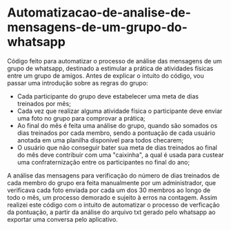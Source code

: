 # Automatizacao-de-analise-de-mensagens-de-um-grupo-do-whatsapp

Código feito para automatizar o processo de análise das mensagens de um grupo de whatsapp, destinado a estimular a prática de atividades físicas entre um grupo de amigos. 
Antes de explicar o intuito do código, vou passar uma introdução sobre as regras do grupo:
- Cada participante do grupo deve estabelecer uma meta de dias treinados por mês;
- Cada vez que realizar alguma atividade física o participante deve enviar uma foto no grupo para comprovar a prática;
- Ao final do mês é feita uma análise do grupo, quando são somados os dias treinados por cada membro, sendo a pontuação de cada usuário anotada em uma planilha disponível para todos checarem; 
- O usuário que não conseguir bater sua meta de dias treinados ao final do mês deve contribuir com uma "caixinha", a qual é usada para custear uma confraternização entre os participantes no final do ano;

A análise das mensagens para verificação do número de dias treinados de cada membro do grupo era feita manualmente por um administrador, que verificava cada foto enviada por cada um dos 30 membros ao longo de todo o mês, um processo demorado e sujeito à erros na contagem. Assim realizei este código com o intuito de automatizar o processo de verficação da pontuação, a partir da análise do arquivo txt gerado pelo whatsapp ao exportar uma conversa pelo aplicativo.
